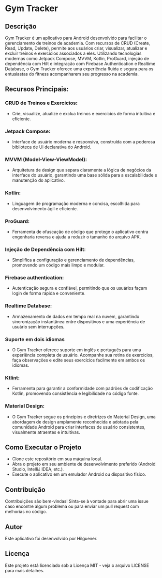 # Gym Tracker

## Descrição

Gym Tracker é um aplicativo para Android desenvolvido para facilitar o gerenciamento de treinos de
academia. Com recursos de CRUD (Create, Read, Update, Delete), permite aos usuários criar,
visualizar, atualizar e excluir treinos e exercícios associados a eles. Utilizando tecnologias
modernas como Jetpack Compose, MVVM, Kotlin, ProGuard, injeção de dependência com Hilt e integração
com Firebase Authentication e Realtime Database, o Gym Tracker oferece uma experiência fluida e
segura para os entusiastas do fitness acompanharem seu progresso na academia.

## Recursos Principais:

### CRUD de Treinos e Exercícios:

- Crie, visualize, atualize e exclua treinos e exercícios de forma intuitiva e eficiente.

### Jetpack Compose:

- Interface de usuário moderna e responsiva, construída com a poderosa biblioteca de UI declarativa
  do Android.

### MVVM (Model-View-ViewModel):

- Arquitetura de design que separa claramente a lógica de negócios da interface do usuário,
  garantindo uma base sólida para a escalabilidade e manutenção do aplicativo.

### Kotlin:

- Linguagem de programação moderna e concisa, escolhida para desenvolvimento ágil e eficiente.

### ProGuard:

- Ferramenta de ofuscação de código que protege o aplicativo contra engenharia reversa e ajuda a
  reduzir o tamanho do arquivo APK.

### Injeção de Dependência com Hilt:

- Simplifica a configuração e gerenciamento de dependências, promovendo um código mais limpo e
  modular.

### Firebase authentication:

- Autenticação segura e confiável, permitindo que os usuários façam login de forma rápida e
  conveniente.

### Realtime Database:

- Armazenamento de dados em tempo real na nuvem, garantindo sincronização instantânea entre
  dispositivos e uma experiência de usuário sem interrupções.

### Suporte em dois idiomas

- O Gym Tracker oferece suporte em inglês e português para uma experiência completa de usuário.
  Acompanhe sua rotina de exercícios, faça observações e edite seus exercícios facilmente em ambos
  os idiomas.

### Ktlint:

- Ferramenta para garantir a conformidade com padrões de codificação Kotlin, promovendo consistência
  e
  legibilidade no código fonte.

### Material Design:

- O Gym Tracker segue os princípios e diretrizes do Material Design, uma abordagem de design
  amplamente reconhecida e adotada pela comunidade Android para criar interfaces de usuário
  consistentes, visualmente atraentes e intuitivas.

## Como Executar o Projeto

- Clone este repositório em sua máquina local.
- Abra o projeto em seu ambiente de desenvolvimento preferido (Android Studio, IntelliJ IDEA, etc.).
- Execute o aplicativo em um emulador Android ou dispositivo físico.

## Contribuição

Contribuições são bem-vindas! Sinta-se à vontade para abrir uma issue caso encontre algum problema
ou para enviar um pull request com melhorias no código.

## Autor

Este aplicativo foi desenvolvido por Hilguener.

## Licença

Este projeto está licenciado sob a Licença MIT - veja o arquivo LICENSE para mais detalhes.